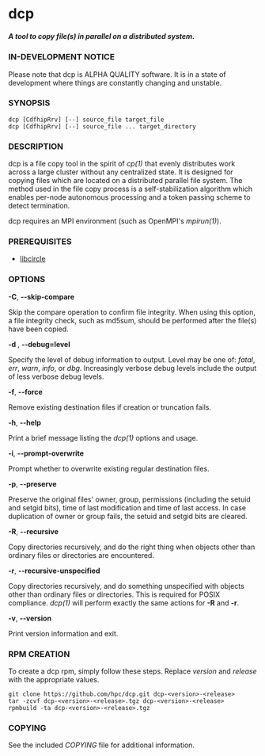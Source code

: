 # dcp
##### A tool to copy file(s) in parallel on a distributed system.

### IN-DEVELOPMENT NOTICE
Please note that dcp is ALPHA QUALITY software. It is in a state of development where things are constantly changing and unstable.

### SYNOPSIS
```
dcp [CdfhipRrv] [--] source_file target_file
dcp [CdfhipRrv] [--] source_file ... target_directory
```

### DESCRIPTION
dcp is a file copy tool in the spirit of *cp(1)* that evenly distributes work across a large cluster without any centralized state. It is designed for copying files which are located on a distributed parallel file system. The method used in the file copy process is a self-stabilization algorithm which enables per-node autonomous processing and a token passing scheme to detect termination.

dcp requires an MPI environment (such as OpenMPI's *mpirun(1)*).

### PREREQUISITES
* [libcircle](https://github.com/hpc/libcircle)

### OPTIONS
**-C**, **--skip-compare**

Skip the compare operation to confirm file integrity. When using this option, a file integrity check, such as md5sum, should be performed after the file(s) have been copied.

**-d <level>**, **--debug=level**

Specify the level of debug information to output. Level may be one of: *fatal*, *err*, *warn*, *info*, or *dbg*. Increasingly verbose debug levels include the output of less verbose debug levels.

**-f**, **--force**

Remove existing destination files if creation or truncation fails.

**-h**, **--help**

Print a brief message listing the *dcp(1)* options and usage.

**-i**, **--prompt-overwrite**

Prompt whether to overwrite existing regular destination files.

**-p**, **--preserve**

Preserve the original files' owner, group, permissions (including the setuid and setgid bits), time of last  modification and time of last access. In case duplication of owner or group fails, the setuid and setgid bits are cleared.

**-R**, **--recursive**

Copy directories recursively, and do the right thing when objects other than ordinary files or directories are encountered.

**-r**, **--recursive-unspecified**

Copy directories recursively, and do something unspecified with objects other than ordinary files or directories. This is required for POSIX compliance. *dcp(1)* will perform exactly the same actions for **-R** and **-r**.

**-v**, **--version**

Print version information and exit.

### RPM CREATION
To create a dcp rpm, simply follow these steps. Replace *version* and
*release* with the appropriate values.

```
git clone https://github.com/hpc/dcp.git dcp-<version>-<release>
tar -zcvf dcp-<version>-<release>.tgz dcp-<version>-<release>
rpmbuild -ta dcp-<version>-<release>.tgz
```

### COPYING
See the included *COPYING* file for additional information. 
